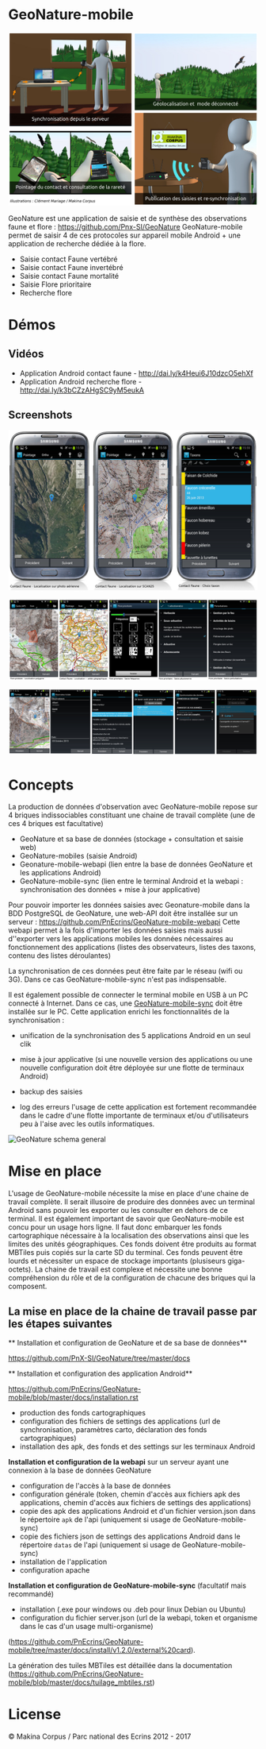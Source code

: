 # GeoNature-mobile

![GeoNature-mobile illustrations](https://raw.githubusercontent.com/PnEcrins/GeoNature-mobile/master/docs/images/illustration-geonature-mobile.jpg)

GeoNature est une application de saisie et de synthèse des observations faune et flore : https://github.com/Pnx-SI/GeoNature
GeoNature-mobile permet de saisir 4 de ces protocoles sur appareil mobile Android + une application de recherche dédiée à la flore.

* Saisie contact Faune vertébré
* Saisie contact Faune invertébré
* Saisie contact Faune mortalité
* Saisie Flore prioritaire
* Recherche flore

Démos
=====

 Vidéos
 ------
* Application Android contact faune - http://dai.ly/k4Heui6J10dzcO5ehXf
* Application Android recherche flore - http://dai.ly/k3bCZzAHgSC9yM5eukA

 Screenshots
 -----------
![GeoNature-mobile screenshot](https://raw.githubusercontent.com/PnEcrins/GeoNature-mobile/master/docs/images/screen-contact-faune-nomade.jpg)

![GeoNature-mobile screenshot 2](https://raw.githubusercontent.com/PnEcrins/GeoNature-mobile/master/docs/images/screen-applis.jpg)

![GeoNature-mobile screenshot 3](https://raw.githubusercontent.com/PnEcrins/GeoNature-mobile/master/docs/images/screen-applis-02.jpg)


Concepts
========

La production de données d'observation avec GeoNature-mobile repose sur 4 briques indissociables constituant une chaine de travail complète (une de ces 4 briques est facultative)

* GeoNature et sa base de données (stockage + consultation et saisie web)
* GeoNature-mobiles (saisie Android)
* Geonature-mobile-webapi (lien entre la base de données GeoNature et les applications Android)
* GeoNature-mobile-sync (lien entre le terminal Android et la webapi : synchronisation des données + mise à jour applicative)


Pour pouvoir importer les données saisies avec Geonature-mobile dans la BDD PostgreSQL de GeoNature, une web-API doit être installée sur un serveur : https://github.com/PnEcrins/GeoNature-mobile-webapi
Cette webapi permet à la fois d'importer les données saisies mais aussi d''exporter vers les applications mobiles les données nécessaires au fonctionnement des applications (listes des observateurs, listes des taxons, contenu des listes déroulantes)

La synchronisation de ces données peut être faite par le réseau (wifi ou 3G). Dans ce cas GeoNature-mobile-sync n'est pas indispensable.

Il est également possible de connecter le terminal mobile en USB à un PC connecté à Internet. Dans ce cas, une [GeoNature-mobile-sync](https://github.com/PnEcrins/GeoNature-mobile-sync) doit être installée sur le PC. Cette application enrichi les fonctionnalités de la synchronisation : 
* unification de la synchronisation des 5 applications Android en un seul clik

* mise à jour applicative (si une nouvelle version des applications ou une nouvelle configuration doit être déployée sur une flotte de terminaux Android)
* backup des saisies
* log des erreurs
l'usage de cette application est fortement recommandée dans le cadre d'une flotte importante de terminaux et/ou d'utilisateurs peu à l'aise avec les outils informatiques.

![GeoNature schema general](https://github.com/PnEcrins/GeoNature/raw/master/docs/images/schema-geonature-environnement.jpg)

Mise en place
=============

L'usage de GeoNature-mobile nécessite la mise en place d'une chaine de travail complète. Il serait illusoire de produire des données avec un terminal Android sans pouvoir les exporter ou les consulter en dehors de ce terminal. 
Il est également important de savoir que GeoNature-mobile est concu pour un usage hors ligne. Il faut donc embarquer les fonds cartographique nécessaire à la localisation des observations ainsi que les limites des unités géographiques. Ces fonds doivent être produits au format MBTiles puis copiés sur la carte SD du terminal. Ces fonds peuvent être lourds et nécessiter un espace de stockage importants (plusiseurs giga-octets).
La chaine de travail est complexe et nécessite une bonne compréhension du rôle et de la configuration de chacune des briques qui la composent.

La mise en place de la chaine de travail passe par les étapes suivantes
-----------------------------------------------------------------------

** Installation et configuration de GeoNature et de sa base de données**

https://github.com/PnX-SI/GeoNature/tree/master/docs

** Installation et configuration des application Android**

https://github.com/PnEcrins/GeoNature-mobile/blob/master/docs/installation.rst

* production des fonds cartographiques
* configuration des fichiers de settings des applications (url de synchronisation, paramètres carto, déclaration des fonds cartographiques)
* installation des apk, des fonds et des settings sur les terminaux Android

**Installation et configuration de la webapi**  sur un serveur ayant une connexion à la base de données GeoNature

* configuration de l'accès à la base de données
* configuration générale (token, chemin d'accès aux fichiers apk des applications, chemin d'accès aux fichiers de settings des applications)
* copie des apk des applications Android et d'un fichier version.json dans le répertoire ``apk`` de l'api (uniquement si usage de GeoNature-mobile-sync)
* copie des fichiers json de settings des applications Android dans le répertoire ``datas`` de l'api (uniquement si usage de GeoNature-mobile-sync)
* installation de l'application
* configuration apache

**Installation et configuration de GeoNature-mobile-sync** (facultatif mais recommandé)

* installation (.exe pour windows ou .deb pour linux Debian ou Ubuntu)
* configuration du fichier server.json (url de la webapi, token et organisme dans le cas d'un usage multi-organisme)



 (https://github.com/PnEcrins/GeoNature-mobile/tree/master/docs/install/v1.2.0/external%20card).

La génération des tuiles MBTiles est détaillée dans la documentation (https://github.com/PnEcrins/GeoNature-mobile/blob/master/docs/tuilage_mbtiles.rst)


License
=======

&copy; Makina Corpus / Parc national des Ecrins 2012 - 2017
